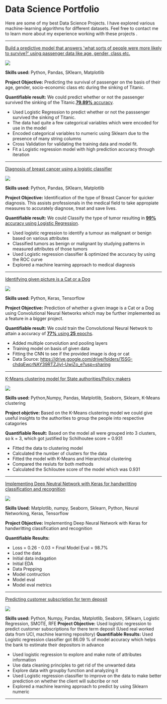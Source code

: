 # Data Science Portfolio

Here are some of my best Data Science Projects. I have explored various machine-learning algorithms for different datasets. Feel free to contact me to learn more about my experience working with these projects .

***

[Build a predictive model that answers 'what sorts of people were more likely to survive?' using passenger data like age, gender, class etc.](https://github.com/nchaudhary1/titanic)

<img src="images/Titanic.png?raw=true"/>

**Skills used:** Python, Pandas, SKlearn, Matplotlib

**Project Objective:** Predicting the survival of passenger on the basis of their age, gender, socio-economic class etc during the sinking of Titanic.

**Quantifiable result:** We could predict whether or not the passenger survived the sinking of the Titanic.[**79.89%** accuracy](https://github.com/nchaudhary1/titanic/blob/main/Untitled52.ipynb).

- Used Logistic Regression  to predict whether or not the passsenger survived the sinking of Titanic. 
- The data had quite a few categorical variables which were encoded for use in the model
- Encoded categorical variables to numeric using Sklearn due to the presence of many string columns
- Cross Validation for validating the training data and model fit.
- Fit a Logistic regression model with high prediction accuracy through iteration

***

[Diagnosis of breast cancer using a logistic classifier](https://github.com/nchaudhary1/breastcancer)

<img src="images/breast-cancer.jpeg?raw=true"/>

**Skills used:** Python, Pandas, SKlearn, Matplotlib

**Project Objective:** Identification of the type of Breast Cancer for quicker diagnosis. This assists professionals in the medical field to take appropiate measures to accurately diagnose, treat and save lives. 

**Quantifiable result:** We could Classify the type of tumor resulting in [**99%** accuracy using Logistic Regression](https://github.com/nchaudhary1/breastcancer/blob/main/breastcancer.ipynb).

- Used logistic regression to identify a tumour as malignant or benign based on various attributes
- Classified tumors as benign or malignant by studying patterns in measured attributes of those tumors
- Used Logistic regression classifier & optimized the accuracy by using the ROC curve
- Explored a machine learning approach to medical diagnosis

***

[Identifying given picture is a Cat or a Dog](https://github.com/nchaudhary1/CatOrDogPrediction)

<img src="images/Dog-and-Cat.jpeg?raw=true"/>

**Skills used:** Python, Keras, Tensorflow

**Project Objective:** Prediction of whether a given image is a Cat or a Dog using Convolutional Neural Networks which may be further implemented as a feature in a bigger project.

**Quantifiable result:** We could train the Convolutional Neural Network to attain a accuracy of [**77%** using **25** epochs](https://github.com/nchaudhary1/CatOrDogPrediction/blob/main/CNN59.ipynb).

- Added multiple convolution and pooling layers
- Training model on basis of given data
- Fitting the CNN to see if the provided image is dog or cat
- Data Source: https://drive.google.com/drive/folders/15SG-chdqEwcrNAY39RTZJjvl-UwiZo_e?usp=sharing

***

[K-Means clustering model for State authorities/Policy makers](https://github.com/nchaudhary1/marketing_campaign)

<img src="images/marketing_campaign.jpeg?raw=true"/>
 
<b>Skills used:</b> Python,Numpy, Pandas, Matplotlib, Seaborn, Sklearn, K-Means clustering

<b>Project objctive: </b> Based on the K-Means clustering model we could give useful insights to the authorities to group the people into respective catagories

<b>Quantifiable Result:</b> Based on the model all were grouped into 3 clusters, so k = 3, which got justified by Schilhoutee score = 0.931

   - Fitted the data to clustering model
   - Calculated the number of clusters for the data
   - Fitted the model with K-Means and Hierarchical clustering
   - Compared the resluts for both methods
   - Calculated the Schiloutee score of the model which was 0.931
   
 ***
 
 [Implementing Deep Neutral Network with Keras for handwritting classification and recognition](https://github.com/nchaudhary1/deep_neural_final)

 <img src="images/neural.png?raw=true"/>

<b>Skills Used:</b> Matplotlib, numpy, Seaborn, Sklearn, Python, Neural Networking, Keras, Tensorflow

<b>Project Objective:</b> Implementing Deep Neural Network with Keras for handwritting classification and recognition

<b>Quantifiable Results:</b>

  - Loss = 0.26 - 0.03 = Final Model Eval = 98.7%
  - Load the data
  - Initial data indagation
  - Initial EDA
  - Data Prepping
  - Model contruction
  - Model eval
  - Model eval metrics

 ***
 
 [Predicting customer subscription for term deposit](https://github.com/nchaudhary1/LogisticRegresion_project)
 
<img src="images/banking.jpeg?raw=true"/>


<b>Skills used:</b> Python, Numpy, Pandas, Matplotlib, Seaborn, SKlearn, Logistic Regression, SMOTE, RFE
<b>Project Objective:</b> Used logistic regression to predict customer subscriptions for there term deposit (Used real worked data from UCI, machine learning repository)
<b>Quantifiable Results:</b> Used Logistic regression classifier got 86.09 % of model accuracy which helps the bank to estimate their depositors in advance
  - Used logistic regression to explore and make note of attributes information
  - Use data cleaning principles to get rid of the unwanted data
  - Explore data with groupby function and analyzing it
  - Used Logistic regression classifier to improve on the data to make better prediction on whether the client will subcribe or not
  - Explored a machine learning approach to predict by using Sklearn numeric
***
 
